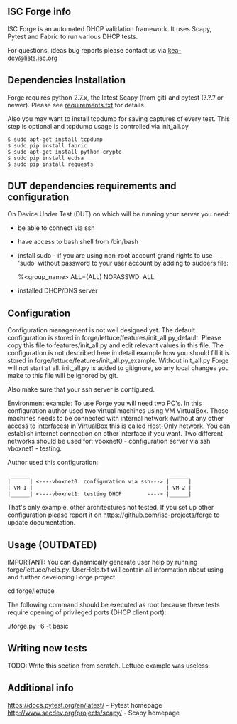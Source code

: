   ISC Forge info
 ----------------

ISC Forge is an automated DHCP validation framework. It uses Scapy, Pytest and
Fabric to run various DHCP tests.

For questions, ideas bug reports please contact us via kea-dev@lists.isc.org

 Dependencies Installation
---------------------------
Forge requires python 2.7.x, the latest Scapy (from git) and pytest (?.?.? or newer).
Please see [requirements.txt](../requirements.txt) for details.

Also you may want to install tcpdump for saving captures of every test.
This step is optional and tcpdump usage is controlled via init_all.py

```
$ sudo apt-get install tcpdump
$ sudo pip install fabric
$ sudo apt-get install python-crypto
$ sudo pip install ecdsa
$ sudo pip install requests
```

 DUT dependencies requirements and configuration
-------------------------------------------------
On Device Under Test (DUT) on which will be running your server you need:

* be able to connect via ssh
* have access to bash shell from /bin/bash
* install sudo - if you are using non-root account grand rights to use 'sudo'
  without password to your user account by adding to sudoers file:

    %<group_name> ALL=(ALL) NOPASSWD: ALL
* installed DHCP/DNS server

 Configuration
---------------
Configuration management is not well designed yet. The default configuration
is stored in forge/lettuce/features/init_all.py_default. Please copy this file
to features/init_all.py and edit relevant values in this file. The configuration
is not described here in detail example how you should fill it is stored in
forge/lettuce/features/init_all.py_example. Without init_all.py Forge will
not start at all. init_all.py is added to gitignore, so any local changes
you make to this file will be ignored by git.

Also make sure that your ssh server is configured.

Environment example:
To use Forge you will need two PC's. In this configuration author used two virtual
machines using VM VirtualBox. Those machines needs to be connected with internal network
(without any other access to interfaces) in VirtualBox this is called Host-Only network.
You can establish internet connection on other interface if you want. Two different networks
should be used for:
	vboxnet0 - configuration server via ssh
	vboxnet1 - testing.

Author used this configuration:
```
 ______                                            ______
|      | <----vboxnet0: configuration via ssh---> |      |
| VM 1 |                                          | VM 2 |
|______| <----vboxnet1: testing DHCP        ----> |______|
```

That's only example, other architectures not tested. If you set up other configuration please
report it on https://github.com/isc-projects/forge to update documentation.

 Usage (OUTDATED)
-------

IMPORTANT:
	You can dynamically generate user help by running forge/lettuce/help.py. UserHelp.txt
	will contain all information about using and further developing Forge project.

cd forge/lettuce

The following command should be executed as root because these tests require
opening of privileged ports (DHCP client port):

./forge.py -6 -t basic


 Writing new tests
-------------------

TODO: Write this section from scratch. Lettuce example was useless.

 Additional info
-----------------
https://docs.pytest.org/en/latest/ - Pytest homepage
http://www.secdev.org/projects/scapy/ - Scapy homepage
